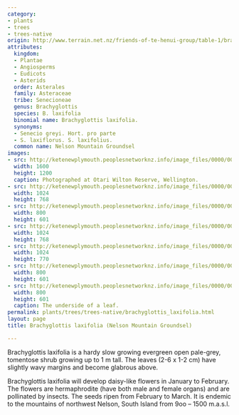 ```yaml
---
category:
- plants
- trees
- trees-native
origin: http://www.terrain.net.nz/friends-of-te-henui-group/table-1/brachyglottis-laxifolia-nelson-mountain-groundsel.html
attributes:
  kingdom:
  - Plantae
  - Angiosperms
  - Eudicots
  - Asterids
  order: Asterales
  family: Asteraceae
  tribe: Senecioneae
  genus: Brachyglottis
  species: B. laxifolia
  binomial name: Brachyglottis laxifolia.
  synonyms:
  - Senecio greyi. Hort. pro parte
  - S. laxiflorus. S. laxifolius.
  common name: Nelson Mountain Groundsel
images:
- src: http://ketenewplymouth.peoplesnetworknz.info/image_files/0000/0005/1659/Brachyglottis_laxifolia._Nelson_Mountain_Groundsel-001.JPG
  width: 1600
  height: 1200
  caption: Photographed at Otari Wilton Reserve, Wellington.
- src: http://ketenewplymouth.peoplesnetworknz.info/image_files/0000/0005/1669/Brachyglottis_laxifolia._Nelson_Mountain_Groundsel-003.JPG
  width: 1024
  height: 768
- src: http://ketenewplymouth.peoplesnetworknz.info/image_files/0000/0005/1664/Brachyglottis_laxifolia._Nelson_Mountain_Groundsel-002.JPG
  width: 800
  height: 601
- src: http://ketenewplymouth.peoplesnetworknz.info/image_files/0000/0005/1674/Brachyglottis_laxifolia._Nelson_Mountain_Groundsel-004.JPG
  width: 1024
  height: 768
- src: http://ketenewplymouth.peoplesnetworknz.info/image_files/0000/0005/1679/Brachyglottis_laxifolia._Nelson_Mountain_Groundsel-005.JPG
  width: 1024
  height: 770
- src: http://ketenewplymouth.peoplesnetworknz.info/image_files/0000/0005/1689/Brachyglottis_laxifolia._Nelson_Mountain_Groundsel-006.JPG
  width: 800
  height: 601
- src: http://ketenewplymouth.peoplesnetworknz.info/image_files/0000/0005/1684/Brachyglottis_laxifolia._Nelson_Mountain_Groundsel-007.JPG
  width: 800
  height: 601
  caption: The underside of a leaf.
permalink: plants/trees/trees-native/brachyglottis_laxifolia.html
layout: page
title: Brachyglottis laxifolia (Nelson Mountain Groundsel)

---
```

Brachyglottis laxifolia is a hardy slow growing evergreen open pale-grey, tomentose shrub growing up to 1 m tall. The leaves (2-6 x 1-2 cm) have slightly wavy margins and become glabrous above.

Brachyglottis laxifolia will develop daisy-like flowers in January to February. The flowers are hermaphrodite (have both male and female organs) and are pollinated by insects. The seeds ripen from February to March. It is endemic to the mountains of northwest Nelson, South Island from 9oo – 1500 m.a.s.l.
